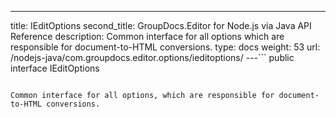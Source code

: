 ---
title: IEditOptions
second_title: GroupDocs.Editor for Node.js via Java API Reference
description: Common interface for all options which are responsible for document-to-HTML conversions.
type: docs
weight: 53
url: /nodejs-java/com.groupdocs.editor.options/ieditoptions/
---```
public interface IEditOptions
```

Common interface for all options, which are responsible for document-to-HTML conversions.
